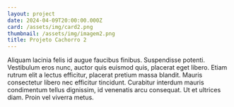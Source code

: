 ```yaml
---
layout: project
date: 2024-04-09T20:00:00.000Z
card: /assets/img/card2.png
thumbnail: /assets/img/imagem2.png
title: Projeto Cachorro 2
---
```

Aliquam lacinia felis id augue faucibus finibus. Suspendisse potenti. Vestibulum eros nunc, auctor quis euismod quis, placerat eget libero. Etiam rutrum elit a lectus efficitur, placerat pretium massa blandit. Mauris consectetur libero nec efficitur tincidunt. Curabitur interdum mauris condimentum tellus dignissim, id venenatis arcu consequat. Ut et ultrices diam. Proin vel viverra metus.
